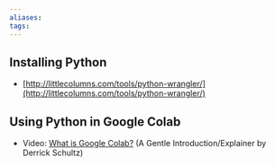 ```yaml
---
aliases: 
tags: 
---
```


## Installing Python

- [http://littlecolumns.com/tools/python-wrangler/](http://littlecolumns.com/tools/python-wrangler/)

## Using Python in Google Colab

- Video: [What is Google Colab?](https://www.youtube.com/watch?v=b7s-NKmOEpQ) (A Gentle Introduction/Explainer by Derrick Schultz)
